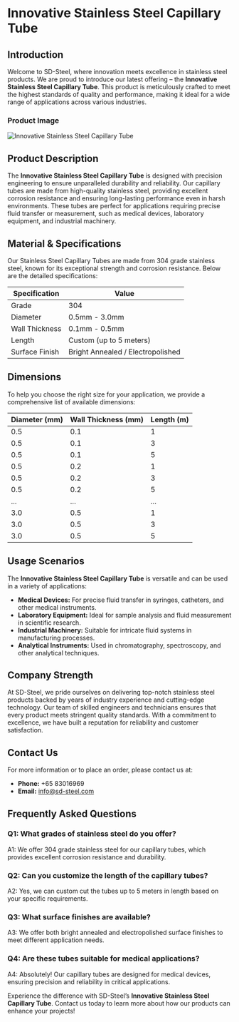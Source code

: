 # Innovative Stainless Steel Capillary Tube

## Introduction

Welcome to SD-Steel, where innovation meets excellence in stainless steel products. We are proud to introduce our latest offering – the **Innovative Stainless Steel Capillary Tube**. This product is meticulously crafted to meet the highest standards of quality and performance, making it ideal for a wide range of applications across various industries.

### Product Image
![Innovative Stainless Steel Capillary Tube](https://github.com/user-attachments/assets/2567258e-e124-4816-932d-1809bd27ef0b)

## Product Description

The **Innovative Stainless Steel Capillary Tube** is designed with precision engineering to ensure unparalleled durability and reliability. Our capillary tubes are made from high-quality stainless steel, providing excellent corrosion resistance and ensuring long-lasting performance even in harsh environments. These tubes are perfect for applications requiring precise fluid transfer or measurement, such as medical devices, laboratory equipment, and industrial machinery.

## Material & Specifications

Our Stainless Steel Capillary Tubes are made from 304 grade stainless steel, known for its exceptional strength and corrosion resistance. Below are the detailed specifications:

| Specification | Value |
|---------------|-------|
| Grade         | 304   |
| Diameter      | 0.5mm - 3.0mm |
| Wall Thickness| 0.1mm - 0.5mm |
| Length        | Custom (up to 5 meters) |
| Surface Finish| Bright Annealed / Electropolished |

## Dimensions

To help you choose the right size for your application, we provide a comprehensive list of available dimensions:

| Diameter (mm) | Wall Thickness (mm) | Length (m) |
|---------------|---------------------|------------|
| 0.5           | 0.1                 | 1          |
| 0.5           | 0.1                 | 3          |
| 0.5           | 0.1                 | 5          |
| 0.5           | 0.2                 | 1          |
| 0.5           | 0.2                 | 3          |
| 0.5           | 0.2                 | 5          |
| ...           | ...                 | ...        |
| 3.0           | 0.5                 | 1          |
| 3.0           | 0.5                 | 3          |
| 3.0           | 0.5                 | 5          |

## Usage Scenarios

The **Innovative Stainless Steel Capillary Tube** is versatile and can be used in a variety of applications:

- **Medical Devices:** For precise fluid transfer in syringes, catheters, and other medical instruments.
- **Laboratory Equipment:** Ideal for sample analysis and fluid measurement in scientific research.
- **Industrial Machinery:** Suitable for intricate fluid systems in manufacturing processes.
- **Analytical Instruments:** Used in chromatography, spectroscopy, and other analytical techniques.

## Company Strength

At SD-Steel, we pride ourselves on delivering top-notch stainless steel products backed by years of industry experience and cutting-edge technology. Our team of skilled engineers and technicians ensures that every product meets stringent quality standards. With a commitment to excellence, we have built a reputation for reliability and customer satisfaction.

## Contact Us

For more information or to place an order, please contact us at:
- **Phone:** +65 83016969
- **Email:** info@sd-steel.com

## Frequently Asked Questions

### Q1: What grades of stainless steel do you offer?
A1: We offer 304 grade stainless steel for our capillary tubes, which provides excellent corrosion resistance and durability.

### Q2: Can you customize the length of the capillary tubes?
A2: Yes, we can custom cut the tubes up to 5 meters in length based on your specific requirements.

### Q3: What surface finishes are available?
A3: We offer both bright annealed and electropolished surface finishes to meet different application needs.

### Q4: Are these tubes suitable for medical applications?
A4: Absolutely! Our capillary tubes are designed for medical devices, ensuring precision and reliability in critical applications.

Experience the difference with SD-Steel’s **Innovative Stainless Steel Capillary Tube**. Contact us today to learn more about how our products can enhance your projects!